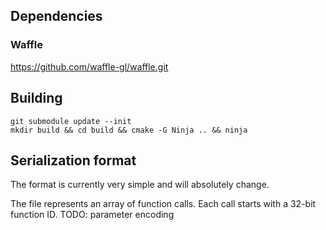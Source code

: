 ## Dependencies

### Waffle

https://github.com/waffle-gl/waffle.git

## Building

    git submodule update --init
    mkdir build && cd build && cmake -G Ninja .. && ninja
    
## Serialization format

The format is currently very simple and will absolutely change.

The file represents an array of function calls. Each call starts with
a 32-bit function ID. TODO: parameter encoding
